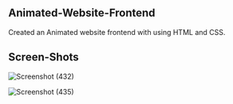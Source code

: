 ## Animated-Website-Frontend
Created an Animated website frontend with using HTML and CSS.

## Screen-Shots

![Screenshot (432)](https://user-images.githubusercontent.com/71216473/93781353-ed750180-fc46-11ea-8abc-615edaa2386b.png)

![Screenshot (435)](https://user-images.githubusercontent.com/71216473/93781360-ef3ec500-fc46-11ea-9d35-1a477a6ef140.png)

